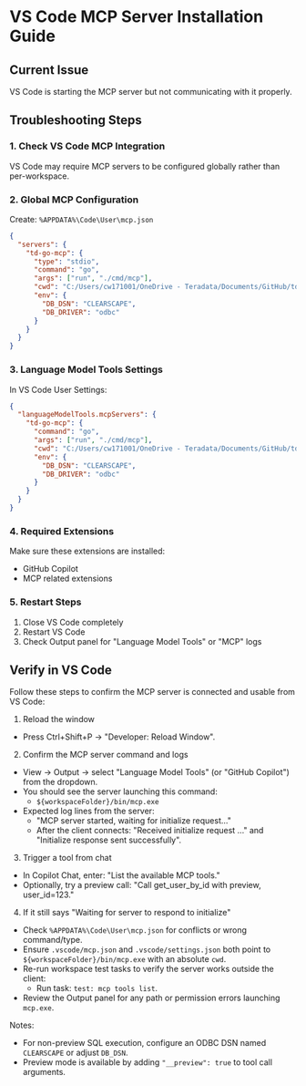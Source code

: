 # VS Code MCP Server Installation Guide

## Current Issue
VS Code is starting the MCP server but not communicating with it properly.

## Troubleshooting Steps

### 1. Check VS Code MCP Integration
VS Code may require MCP servers to be configured globally rather than per-workspace.

### 2. Global MCP Configuration
Create: `%APPDATA%\Code\User\mcp.json`
```json
{
  "servers": {
    "td-go-mcp": {
      "type": "stdio",
      "command": "go",
      "args": ["run", "./cmd/mcp"],
      "cwd": "C:/Users/cw171001/OneDrive - Teradata/Documents/GitHub/td_go_mcp/td_go_mcp",
      "env": {
        "DB_DSN": "CLEARSCAPE",
        "DB_DRIVER": "odbc"
      }
    }
  }
}
```

### 3. Language Model Tools Settings
In VS Code User Settings:
```json
{
  "languageModelTools.mcpServers": {
    "td-go-mcp": {
      "command": "go",
      "args": ["run", "./cmd/mcp"],
      "cwd": "C:/Users/cw171001/OneDrive - Teradata/Documents/GitHub/td_go_mcp/td_go_mcp",
      "env": {
        "DB_DSN": "CLEARSCAPE",
        "DB_DRIVER": "odbc"
      }
    }
  }
}
```

### 4. Required Extensions
Make sure these extensions are installed:
- GitHub Copilot
- MCP related extensions

### 5. Restart Steps
1. Close VS Code completely
2. Restart VS Code
3. Check Output panel for "Language Model Tools" or "MCP" logs

## Verify in VS Code

Follow these steps to confirm the MCP server is connected and usable from VS Code:

1) Reload the window
  - Press Ctrl+Shift+P → "Developer: Reload Window".

2) Confirm the MCP server command and logs
  - View → Output → select "Language Model Tools" (or "GitHub Copilot") from the dropdown.
  - You should see the server launching this command:
    - `${workspaceFolder}/bin/mcp.exe`
  - Expected log lines from the server:
    - "MCP server started, waiting for initialize request..."
    - After the client connects: "Received initialize request ..." and "Initialize response sent successfully".

3) Trigger a tool from chat
  - In Copilot Chat, enter: "List the available MCP tools."
  - Optionally, try a preview call: "Call get_user_by_id with preview, user_id=123."

4) If it still says "Waiting for server to respond to initialize"
  - Check `%APPDATA%\Code\User\mcp.json` for conflicts or wrong command/type.
  - Ensure `.vscode/mcp.json` and `.vscode/settings.json` both point to `${workspaceFolder}/bin/mcp.exe` with an absolute `cwd`.
  - Re-run workspace test tasks to verify the server works outside the client:
    - Run task: `test: mcp tools list`.
  - Review the Output panel for any path or permission errors launching `mcp.exe`.

Notes:
- For non-preview SQL execution, configure an ODBC DSN named `CLEARSCAPE` or adjust `DB_DSN`.
- Preview mode is available by adding `"__preview": true` to tool call arguments.
